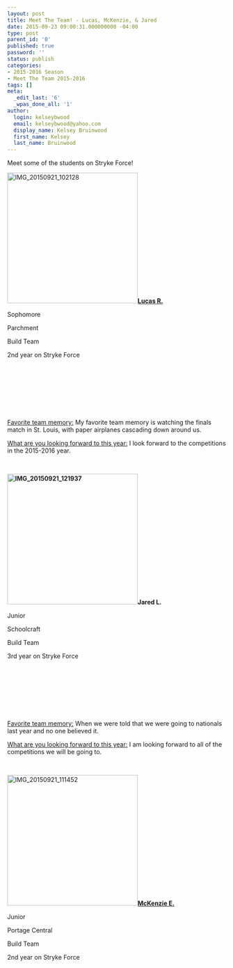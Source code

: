 ```yaml
---
layout: post
title: Meet The Team! - Lucas, McKenzie, & Jared
date: 2015-09-23 09:00:31.000000000 -04:00
type: post
parent_id: '0'
published: true
password: ''
status: publish
categories:
- 2015-2016 Season
- Meet The Team 2015-2016
tags: []
meta:
  _edit_last: '6'
  _wpas_done_all: '1'
author:
  login: kelseybwood
  email: kelseybwood@yahoo.com
  display_name: Kelsey Bruinwood
  first_name: Kelsey
  last_name: Bruinwood
---
```

<p style="text-align: left;">Meet some of the students on Stryke Force!</p>
<p><a href="http://strykeforce.org/wp-content/uploads/2015/09/IMG_20150921_102128.jpg"><img class="alignleft wp-image-2798" src="{{ site.baseurl }}/assets/images/IMG_20150921_102128.jpg" alt="IMG_20150921_102128" width="300" height="300" /></a><strong><span style="text-decoration: underline;">Lucas R.</span></strong></p>
<p>Sophomore</p>
<p>Parchment</p>
<p>Build Team</p>
<p>2nd year on Stryke Force</p>
<p>&nbsp;</p>
<p>&nbsp;</p>
<p>&nbsp;</p>
<p>&nbsp;</p>
<p><span style="text-decoration: underline;">Favorite team memory:</span> My favorite team memory is watching the finals match in St. Louis, with paper airplanes cascading down around us.</p>
<p><span style="text-decoration: underline;">What are you looking forward to this year:</span> I look forward to the competitions in the 2015-2016 year.</p>
<p>&nbsp;</p>
<p><strong><img class="alignleft wp-image-2805 size-medium" src="{{ site.baseurl }}/assets/images/IMG_20150921_121937-300x300.jpg" alt="IMG_20150921_121937" width="300" height="300" />Jared L.</strong></p>
<p>Junior</p>
<p>Schoolcraft</p>
<p>Build Team</p>
<p>3rd year on Stryke Force</p>
<p>&nbsp;</p>
<p>&nbsp;</p>
<p>&nbsp;</p>
<p>&nbsp;</p>
<p><span style="text-decoration: underline;">Favorite team memory:</span> When we were told that we were going to nationals last year and no one believed it.</p>
<p><span style="text-decoration: underline;">What are you looking forward to this year:</span> I am looking forward to all of the competitions we will be going to.</p>
<p>&nbsp;</p>
<p><a href="http://strykeforce.org/wp-content/uploads/2015/09/IMG_20150921_111452.jpg"><img class="alignleft size-medium wp-image-2799" src="{{ site.baseurl }}/assets/images/IMG_20150921_111452-300x300.jpg" alt="IMG_20150921_111452" width="300" height="300" /></a><strong><span style="text-decoration: underline;">McKenzie E.</span></strong></p>
<p>Junior</p>
<p>Portage Central</p>
<p>Build Team</p>
<p>2nd year on Stryke Force</p>
<p>&nbsp;</p>
<p>&nbsp;</p>
<p>&nbsp;</p>
<p>&nbsp;</p>
<p>&nbsp;</p>
<p>&nbsp;</p>
